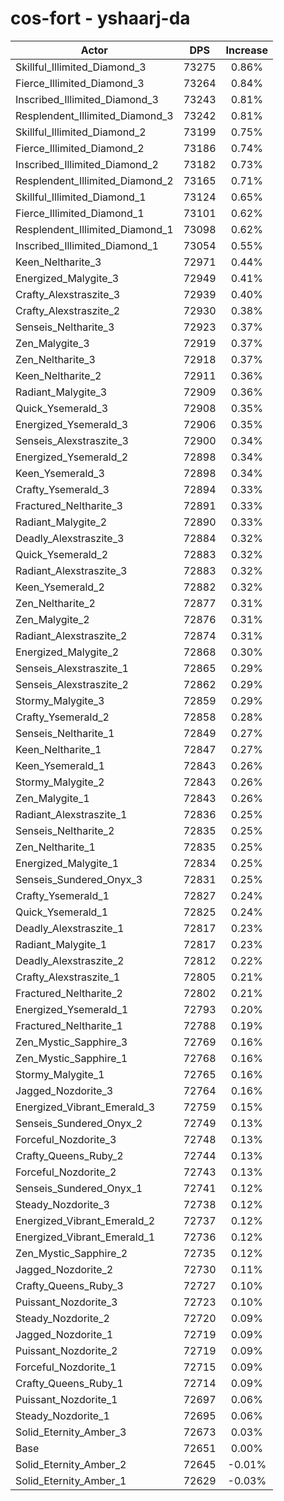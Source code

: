 # cos-fort - yshaarj-da
| Actor | DPS | Increase |
|---|:---:|:---:|
|Skillful_Illimited_Diamond_3|73275|0.86%|
|Fierce_Illimited_Diamond_3|73264|0.84%|
|Inscribed_Illimited_Diamond_3|73243|0.81%|
|Resplendent_Illimited_Diamond_3|73242|0.81%|
|Skillful_Illimited_Diamond_2|73199|0.75%|
|Fierce_Illimited_Diamond_2|73186|0.74%|
|Inscribed_Illimited_Diamond_2|73182|0.73%|
|Resplendent_Illimited_Diamond_2|73165|0.71%|
|Skillful_Illimited_Diamond_1|73124|0.65%|
|Fierce_Illimited_Diamond_1|73101|0.62%|
|Resplendent_Illimited_Diamond_1|73098|0.62%|
|Inscribed_Illimited_Diamond_1|73054|0.55%|
|Keen_Neltharite_3|72971|0.44%|
|Energized_Malygite_3|72949|0.41%|
|Crafty_Alexstraszite_3|72939|0.40%|
|Crafty_Alexstraszite_2|72930|0.38%|
|Senseis_Neltharite_3|72923|0.37%|
|Zen_Malygite_3|72919|0.37%|
|Zen_Neltharite_3|72918|0.37%|
|Keen_Neltharite_2|72911|0.36%|
|Radiant_Malygite_3|72909|0.36%|
|Quick_Ysemerald_3|72908|0.35%|
|Energized_Ysemerald_3|72906|0.35%|
|Senseis_Alexstraszite_3|72900|0.34%|
|Energized_Ysemerald_2|72898|0.34%|
|Keen_Ysemerald_3|72898|0.34%|
|Crafty_Ysemerald_3|72894|0.33%|
|Fractured_Neltharite_3|72891|0.33%|
|Radiant_Malygite_2|72890|0.33%|
|Deadly_Alexstraszite_3|72884|0.32%|
|Quick_Ysemerald_2|72883|0.32%|
|Radiant_Alexstraszite_3|72883|0.32%|
|Keen_Ysemerald_2|72882|0.32%|
|Zen_Neltharite_2|72877|0.31%|
|Zen_Malygite_2|72876|0.31%|
|Radiant_Alexstraszite_2|72874|0.31%|
|Energized_Malygite_2|72868|0.30%|
|Senseis_Alexstraszite_1|72865|0.29%|
|Senseis_Alexstraszite_2|72862|0.29%|
|Stormy_Malygite_3|72859|0.29%|
|Crafty_Ysemerald_2|72858|0.28%|
|Senseis_Neltharite_1|72849|0.27%|
|Keen_Neltharite_1|72847|0.27%|
|Keen_Ysemerald_1|72843|0.26%|
|Stormy_Malygite_2|72843|0.26%|
|Zen_Malygite_1|72843|0.26%|
|Radiant_Alexstraszite_1|72836|0.25%|
|Senseis_Neltharite_2|72835|0.25%|
|Zen_Neltharite_1|72835|0.25%|
|Energized_Malygite_1|72834|0.25%|
|Senseis_Sundered_Onyx_3|72831|0.25%|
|Crafty_Ysemerald_1|72827|0.24%|
|Quick_Ysemerald_1|72825|0.24%|
|Deadly_Alexstraszite_1|72817|0.23%|
|Radiant_Malygite_1|72817|0.23%|
|Deadly_Alexstraszite_2|72812|0.22%|
|Crafty_Alexstraszite_1|72805|0.21%|
|Fractured_Neltharite_2|72802|0.21%|
|Energized_Ysemerald_1|72793|0.20%|
|Fractured_Neltharite_1|72788|0.19%|
|Zen_Mystic_Sapphire_3|72769|0.16%|
|Zen_Mystic_Sapphire_1|72768|0.16%|
|Stormy_Malygite_1|72765|0.16%|
|Jagged_Nozdorite_3|72764|0.16%|
|Energized_Vibrant_Emerald_3|72759|0.15%|
|Senseis_Sundered_Onyx_2|72749|0.13%|
|Forceful_Nozdorite_3|72748|0.13%|
|Crafty_Queens_Ruby_2|72744|0.13%|
|Forceful_Nozdorite_2|72743|0.13%|
|Senseis_Sundered_Onyx_1|72741|0.12%|
|Steady_Nozdorite_3|72738|0.12%|
|Energized_Vibrant_Emerald_2|72737|0.12%|
|Energized_Vibrant_Emerald_1|72736|0.12%|
|Zen_Mystic_Sapphire_2|72735|0.12%|
|Jagged_Nozdorite_2|72730|0.11%|
|Crafty_Queens_Ruby_3|72727|0.10%|
|Puissant_Nozdorite_3|72723|0.10%|
|Steady_Nozdorite_2|72720|0.09%|
|Jagged_Nozdorite_1|72719|0.09%|
|Puissant_Nozdorite_2|72719|0.09%|
|Forceful_Nozdorite_1|72715|0.09%|
|Crafty_Queens_Ruby_1|72714|0.09%|
|Puissant_Nozdorite_1|72697|0.06%|
|Steady_Nozdorite_1|72695|0.06%|
|Solid_Eternity_Amber_3|72673|0.03%|
|Base|72651|0.00%|
|Solid_Eternity_Amber_2|72645|-0.01%|
|Solid_Eternity_Amber_1|72629|-0.03%|
